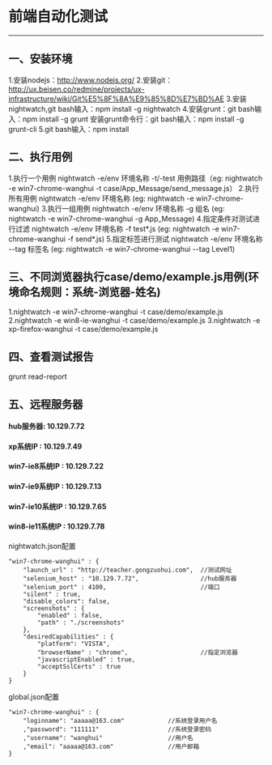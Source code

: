 # 前端自动化测试
------

## 一、安装环境
1.安装nodejs：http://www.nodejs.org/
2.安装git：http://ux.beisen.co/redmine/projects/ux-infrastructure/wiki/Git%E5%8F%8A%E9%85%8D%E7%BD%AE
3.安装nightwatch,git bash输入：npm install -g nightwatch
4.安装grunt：git bash输入：npm install -g grunt
  安装grunt命令行：git bash输入：npm install -g grunt-cli
5.git bash输入：npm install

## 二、执行用例
1.执行一个用例
nightwatch -e/env 环境名称 -t/-test 用例路径（eg: nightwatch -e win7-chrome-wanghui -t case/App_Message/send_message.js）
2.执行所有用例
nightwatch -e/env 环境名称 (eg: nightwatch -e win7-chrome-wanghui)
3.执行一组用例
nightwatch -e/env 环境名称 -g 组名 (eg: nightwatch -e win7-chrome-wanghui -g App_Message)
4.指定条件对测试进行过滤
nightwatch -e/env 环境名称 -f test*.js (eg: nightwatch -e win7-chrome-wanghui -f send*.js)
5.指定标签进行测试
nightwatch -e/env 环境名称 --tag 标签名 (eg: nightwatch -e win7-chrome-wanghui --tag Level1)

## 三、不同浏览器执行case/demo/example.js用例(环境命名规则：系统-浏览器-姓名)
1.nightwatch -e win7-chrome-wanghui -t case/demo/example.js
2.nightwatch -e win8-ie-wanghui -t case/demo/example.js
3.nightwatch -e xp-firefox-wanghui -t case/demo/example.js

## 四、查看测试报告
grunt read-report

## 五、远程服务器
#### hub服务器: 10.129.7.72
#### xp系统IP : 10.129.7.49
#### win7-ie8系统IP : 10.129.7.22
#### win7-ie9系统IP : 10.129.7.13
#### win7-ie10系统IP : 10.129.7.65
#### win8-ie11系统IP : 10.129.7.78

nightwatch.json配置

    "win7-chrome-wanghui" : {
        "launch_url" : "http://teacher.gongzuohui.com",  //测试网址
        "selenium_host" : "10.129.7.72",				 //hub服务器
        "selenium_port" : 4100,							 //端口
        "silent" : true,
        "disable_colors": false,
        "screenshots" : {
            "enabled" : false,
            "path" : "./screenshots"
        },
        "desiredCapabilities" : {
            "platform": "VISTA",
            "browserName" : "chrome",					 //指定浏览器
            "javascriptEnabled" : true,
            "acceptSslCerts" : true
        }
    }

global.json配置

    "win7-chrome-wanghui" : {
        "loginname": "aaaaa@163.com"			//系统登录用户名
        ,"password": "111111"		            //系统登录密码
        ,"username": "wanghui" 		            //用户名
        ,"email": "aaaaa@163.com"		        //用户邮箱
    }